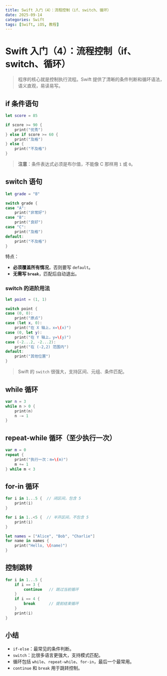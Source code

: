 ```yaml
---
title: Swift 入门（4）：流程控制（if、switch、循环）
date: 2025-09-14
categories: Swift
tags: [Swift, iOS, 教程]
---
```


# Swift 入门（4）：流程控制（if、switch、循环）

> 程序的核心就是控制执行流程。Swift 提供了清晰的条件判断和循环语法，语义直观，易读易写。

## if 条件语句

```swift
let score = 85

if score >= 90 {
    print("优秀")
} else if score >= 60 {
    print("及格")
} else {
    print("不及格")
}
```

> **注意**：条件表达式必须是布尔值，不能像 C 那样用 `1` 或 `0`。

## switch 语句

```swift
let grade = "B"

switch grade {
case "A":
    print("非常好")
case "B":
    print("良好")
case "C":
    print("及格")
default:
    print("不及格")
}
```

特点：

- **必须覆盖所有情况**，否则要写 `default`。
- **无需写 `break`**，匹配后自动退出。

### switch 的进阶用法

```swift
let point = (1, 1)

switch point {
case (0, 0):
    print("原点")
case (let x, 0):
    print("在 X 轴上，x=\(x)")
case (0, let y):
    print("在 Y 轴上，y=\(y)")
case (-2...2, -2...2):
    print("在 (-2,2) 范围内")
default:
    print("其他位置")
}
```

> Swift 的 `switch` 很强大，支持区间、元组、条件匹配。

## while 循环

```swift
var n = 3
while n > 0 {
    print(n)
    n -= 1
}
```

## repeat-while 循环（至少执行一次）

```swift
var m = 0
repeat {
    print("执行一次：m=\(m)")
    m += 1
} while m < 3
```

## for-in 循环

```swift
for i in 1...5 {  // 闭区间，包含 5
    print(i)
}

for i in 1..<5 {  // 半开区间，不包含 5
    print(i)
}

let names = ["Alice", "Bob", "Charlie"]
for name in names {
    print("Hello, \(name)")
}
```

## 控制跳转

```swift
for i in 1...5 {
    if i == 3 {
        continue   // 跳过当前循环
    }
    if i == 4 {
        break      // 提前结束循环
    }
    print(i)
}
```

## 小结

- `if-else`：最常见的条件判断。
- `switch`：比很多语言更强大，支持模式匹配。
- 循环包括 `while`、`repeat-while`、`for-in`，最后一个最常用。
- `continue` 和 `break` 用于跳转控制。
